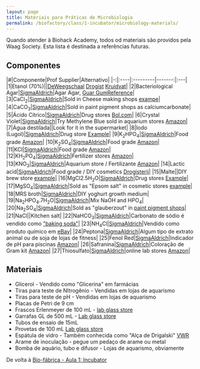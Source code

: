 ```yaml
---
layout: page
title: Materiais para Práticas de Microbiologia
permalink: /biofactory/class/1-incubator/microbiology-materials/
---
```


Quando atender à Biohack Academy, todos od materiais são providos pela Waag Society. Esta lista é destinada a referências futuras.

## Componentes

|#|Componente|Prof Supplier|Alternativo|
|-:|:----|:---------|-------:|:---|
|1|Etanol (70%)||[DeWeegschaal](http://www.deweegschaal.nl/chempropack/alcohol-70-ethanol-10-isopropanol-250ml) [Drogist](https://www.drogist.nl/tendo-alcohol-70-gedenatureerd-120-ml.htm?utm_source=beslist.nl&utm_medium=feed&utm_campaign=vergelijken&utm_content=default3) [Kruidvat](https://www.kruidvat.nl/kruidvat-70-alcohol-ketonatus/p/2639904)|
|2|Bacteriological Agar|[SigmaAldrich](http://www.sigmaaldrich.com/catalog/product/sigma/a6686?lang=en&region=NL)|Agar Agar, [Guar Gum](http://www.amazon.com/NOW-Foods-Guar-Powder-Ounces/dp/B0015BWIZS)[Reference](http://www.ncbi.nlm.nih.gov/pubmed/16162142)|
|3|CaCl<sub>2</sub>|[SigmaAldrich](http://www.sigmaaldrich.com/catalog/product/sial/c1016?lang=en&region=NL)|Sold in Cheese making shops [exampe](http://www.vanderkooyjubbega.nl/calsium-chloride-1-liter-e-509.html)|
|4|CaCO<sub>3</sub>|[SigmaAldrich](http://www.sigmaaldrich.com/catalog/product/sial/c6763?lang=en&region=NL)|Sold in paint pigment shops as calciumcarbonate|
|5|Ácido Cítrico|[SigmaAldrich](http://www.sigmaaldrich.com/catalog/product/sial/251275?lang=en&region=NL)|Drug stores [Bol.com](http://www.bol.com/nl/p/tendo-citroenzuur-poeder-800-gr-voedingssupplement/9200000005139341/)|
|6|Crystal Violet|[SigmaAldrich](http://www.sigmaaldrich.com/catalog/product/sigma/v5265?lang=en&region=NL)|Try Methylene Blue sold in aquarium stores [Amazon](http://www.amazon.com/Methylene-Microscope-Slide-Stain-Solution/dp/B0012GU0VK)|
|7|Água destilada||Look for it in the supermarket|
|8|Iodo (Lugol)|[SigmaAldrich](http://www.sigmaaldrich.com/catalog/product/fluka/318981?lang=en&region=NL)|Drug store [Example](http://www.vitaminstore.nl/Health/Vitaminen-en-mineralen/mineralen/Biotics-vloeibaar-jodium-kaliumjodide/P196639)|
|9|K<sub>2</sub>HPO<sub>4</sub>|[SigmaAldrich](http://www.sigmaaldrich.com/catalog/product/sial/p3786?lang=en&region=NL)|Food grade [Amazon](http://www.amazon.com/Potassium-Phosphate-Dibasic-Grade-1000g/dp/B00CF28K2G)|
|10|K<sub>2</sub>SO<sub>4</sub>|[SigmaAldrich](http://www.sigmaaldrich.com/catalog/product/sial/p0772?lang=en&region=NL)|Food grade [Amazon](http://www.amazon.com/Potassium-Sulfate-Potash-Organic-Pound/dp/B004JD6MGK)|
|11|KCl|[SigmaAldrich](http://www.sigmaaldrich.com/catalog/product/sial/p3911?lang=en&region=NL)|Food grade [Amazon](http://www.amazon.com/Foods-Potassium-Chloride-Powder-Ounces/dp/B00028M02Q)|
|12|KH<sub>2</sub>PO<sub>4</sub>|[SigmaAldrich](http://www.sigmaaldrich.com/catalog/product/sial/p0662?lang=en&region=NL)|Fertilizer stores [Amazon](http://www.amazon.com/Monopotassium-Greenway-Biotech-Inc-Hydroponics/dp/B00HCS99YG)|
|13|KNO<sub>3</sub>|[SigmaAldrich](http://www.sigmaaldrich.com/catalog/product/sial/221295?lang=en&region=NL)|Aquarium store / Fertilizante [Amazon](http://www.amazon.co.uk/Aqua-Essentials-Potassium-Nitrate-500g/dp/B002X6HHOG)|
|14|Lactic acid|[SigmaAldrich](http://www.sigmaaldrich.com/catalog/product/aldrich/w261114?lang=en&region=NL)|Food grade / DIY cosmetics [Drogisterij](http://www.drogisterijdelang.nl/productCategory/162)|
|15|Malte||DIY brew store [example](http://www.brouwmout.nl/)|
|16|MgCl2.5H<sub>2</sub>O|[SigmaAldrich](http://www.sigmaaldrich.com/catalog/product/sigma/m8266?lang=en&region=NL)|Drug stores [Example](http://mmswinkel.com/Magnesium-Powder.htm)|
|17|MgSO<sub>4</sub>|[SigmaAldrich](http://www.sigmaaldrich.com/catalog/product/sial/m7506?lang=en&region=NL)|Sold as "Epsom salt" in cosmetic stores [example](http://www.online-zeepwinkel.nl/a-16136446/zouten-zuren/epsom-zout-magnesiumsulfaat-bitterzout-magnesium-sulphate-zou04/)|
|18|MRS broth|[SigmaAldrich](http://www.sigmaaldrich.com/catalog/product/fluka/69966?lang=en&region=NL)|DIY yoghurt growth medium|
|19|Na<sub>2</sub>HPO<sub>4</sub>.7H<sub>2</sub>O|[SigmaAldrich](http://www.sigmaaldrich.com/catalog/product/aldrich/255793?lang=en&region=NL)|Mix NaOH and HPO<sub>4</sub>|
|20|Na<sub>2</sub>SO<sub>4</sub>|[SigmaAldrich](http://www.sigmaaldrich.com/catalog/product/sial/239313?lang=en&region=NL)|Sold as "glauberzout" in [paint pigment shops](http://www.stoftotverven.nl/Glauberzout-500-gram)|
|21|NaCl||Kitchen salt|
|22|NaHCO<sub>3</sub>|[SigmaAldrich](http://www.sigmaaldrich.com/catalog/product/sial/s8875?lang=en&region=NL)|Carbonato de sódio é vendido como ["baking soda"](http://www.walmart.com/ip/Arm-Hammer-Baking-Soda-192-oz/17043412)|
|23|NH<sub>4</sub>Cl|[SigmaAldrich](http://www.sigmaaldrich.com/catalog/product/aldrich/254134?lang=en&region=NL)|Vendido como produto químico em [eBay](http://www.ebay.com/bhp/ammonium-chloride)|
|24|Peptona|[SigmaAldrich](https://www.sigmaaldrich.com/catalog/product/fluka/p0431?lang=en&region=NL)|Algum tipo de extrato animal ou de soja de lojas de fitness|
|25|Fenol Red|[SigmaAldrich](http://www.sigmaaldrich.com/catalog/product/fluka/32661?lang=en&region=NL)|Indicador de pH para piscinas [Amazon](http://www.amazon.com/Phenol-Red-pH-Indicator-500ml/dp/B00BAF8IQW)|
|26|Safranina|[SigmaAldrich](http://www.sigmaaldrich.com/catalog/product/sigma/84120?lang=en&region=NL)|Coloração de Gram kit [Amazon](http://www.amazon.com/Grams-Safranin-Stain-250-mL/dp/B0017U7W6W)|
|27|Thiosulfato|[SigmaAldrich](http://www.sigmaaldrich.com/catalog/product/sial/217263?lang=en&region=NL)|online lab stores [Amazon](http://www.amazon.com/Hanna-Instrument-HI70439-Thiosulfate-Solution/dp/B0085XM8HC/ref=sr_1_7?s=industrial&ie=UTF8&qid=1419354374&sr=1-7&keywords=thiosulfate)|

## Materiais

* Glicerol - Vendido como "Glicerina" em farmácias
* Tiras para teste de NItrogênio - Vendidas em lojas de aquarismo
* Tiras para teste de pH  - Vendidas em lojas de aquarismo
* Placas de Petri de 9 cm  
* Frascos Erlenmeyer de 100 mL  - [lab glass store](http://www.laboratoriumglas.eu/index.php?item=&action=page&group_id=10000006&lang=NL)
* Garrafas GL de 500 mL - [Lab glass store](http://www.laboratoriumglas.eu/index.php?item=labfles-500-ml-met-gl-45&action=article&group_id=56&aid=301&lang=NL)
* Tubos de ensaio de 15mL  
* Provetas de 100 mL   [Lab glass store](http://www.laboratoriumglas.eu)
* Espátula de vidro - Também conhecida como "Alça de Drigalski" [VWR](https://nl.vwr.com/store/catalog/product.jsp?catalog_number=231-2183)
* Arame de inoculação  - pegue um pedaço de arame ou metal
* Bomba de aquário, tubo e difusor - Lojas de aquarismo, obviamente


De volta à [Bio-fábrica - Aula 1: Incubator](/biofactory/class/1-incubator/)
